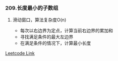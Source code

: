 ### 209.长度最小的子数组

1. 滑动窗口，算法复杂度O(n)
   
   - 每次以右边界为定点，计算当前右边界的累加和
   - 寻找满足条件的最大左边界
   - 在满足条件的情况下，计算最小长度
   
[Leetcode Link](https://leetcode-cn.com/problems/minimum-size-subarray-sum/)